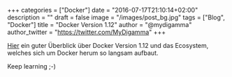 +++
categories = ["Docker"]
date = "2016-07-17T21:10:14+02:00"
description = ""
draft = false
image = "/images/post_bg.jpg"
tags = ["Blog", "Docker"]
title = "Docker Version 1.12"
author = "@mydigamma"
author_twitter = "https://twitter.com/MyDigamma"
+++


[Hier](http://thenewstack.io/dockers-plan-dominate-enterprise-data-center/) ein guter Überblick über Docker Version 1.12 und das Ecosystem, welches sich um Docker herum so langsam aufbaut.

Keep learning ;-)
<!--more-->
